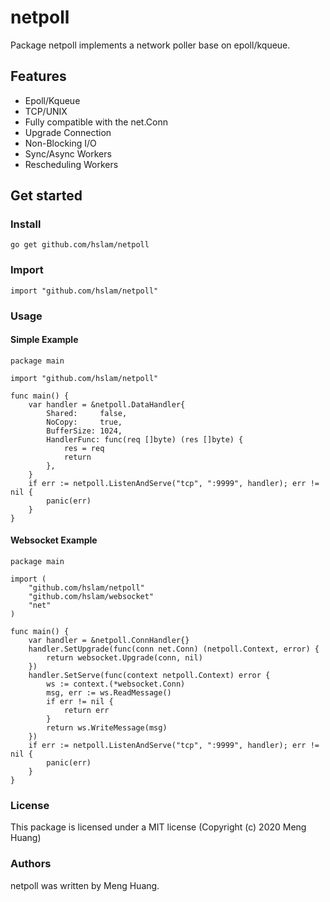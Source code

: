 # netpoll
Package netpoll implements a network poller base on epoll/kqueue.

## Features

* Epoll/Kqueue
* TCP/UNIX
* Fully compatible with the net.Conn
* Upgrade Connection
* Non-Blocking I/O
* Sync/Async Workers
* Rescheduling Workers

## Get started

### Install
```
go get github.com/hslam/netpoll
```
### Import
```
import "github.com/hslam/netpoll"
```
### Usage
#### Simple Example
```
package main

import "github.com/hslam/netpoll"

func main() {
	var handler = &netpoll.DataHandler{
		Shared:     false,
		NoCopy:     true,
		BufferSize: 1024,
		HandlerFunc: func(req []byte) (res []byte) {
			res = req
			return
		},
	}
	if err := netpoll.ListenAndServe("tcp", ":9999", handler); err != nil {
		panic(err)
	}
}
```
#### Websocket Example
```
package main

import (
	"github.com/hslam/netpoll"
	"github.com/hslam/websocket"
	"net"
)

func main() {
	var handler = &netpoll.ConnHandler{}
	handler.SetUpgrade(func(conn net.Conn) (netpoll.Context, error) {
		return websocket.Upgrade(conn, nil)
	})
	handler.SetServe(func(context netpoll.Context) error {
		ws := context.(*websocket.Conn)
		msg, err := ws.ReadMessage()
		if err != nil {
			return err
		}
		return ws.WriteMessage(msg)
	})
	if err := netpoll.ListenAndServe("tcp", ":9999", handler); err != nil {
		panic(err)
	}
}
```

### License
This package is licensed under a MIT license (Copyright (c) 2020 Meng Huang)


### Authors
netpoll was written by Meng Huang.


